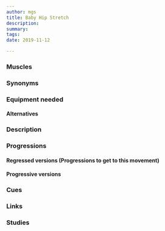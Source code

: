 ```yaml
---
author: mgs
title: Baby Hip Stretch
description: 
summary: 
tags: 
date: 2019-11-12

---
```

### Muscles
### Synonyms
### Equipment needed
#### Alternatives
### Description
### Progressions
#### Regressed versions (Progressions to get to this movement)
#### Progressive versions
### Cues
### Links
### Studies
<!--stackedit_data:
eyJoaXN0b3J5IjpbMTg2MTQwMzQxNl19
-->